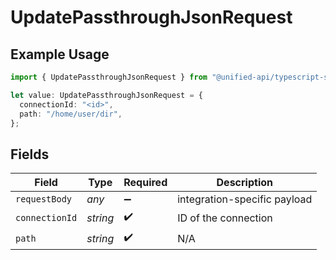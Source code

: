 # UpdatePassthroughJsonRequest

## Example Usage

```typescript
import { UpdatePassthroughJsonRequest } from "@unified-api/typescript-sdk/sdk/models/operations";

let value: UpdatePassthroughJsonRequest = {
  connectionId: "<id>",
  path: "/home/user/dir",
};
```

## Fields

| Field                        | Type                         | Required                     | Description                  |
| ---------------------------- | ---------------------------- | ---------------------------- | ---------------------------- |
| `requestBody`                | *any*                        | :heavy_minus_sign:           | integration-specific payload |
| `connectionId`               | *string*                     | :heavy_check_mark:           | ID of the connection         |
| `path`                       | *string*                     | :heavy_check_mark:           | N/A                          |